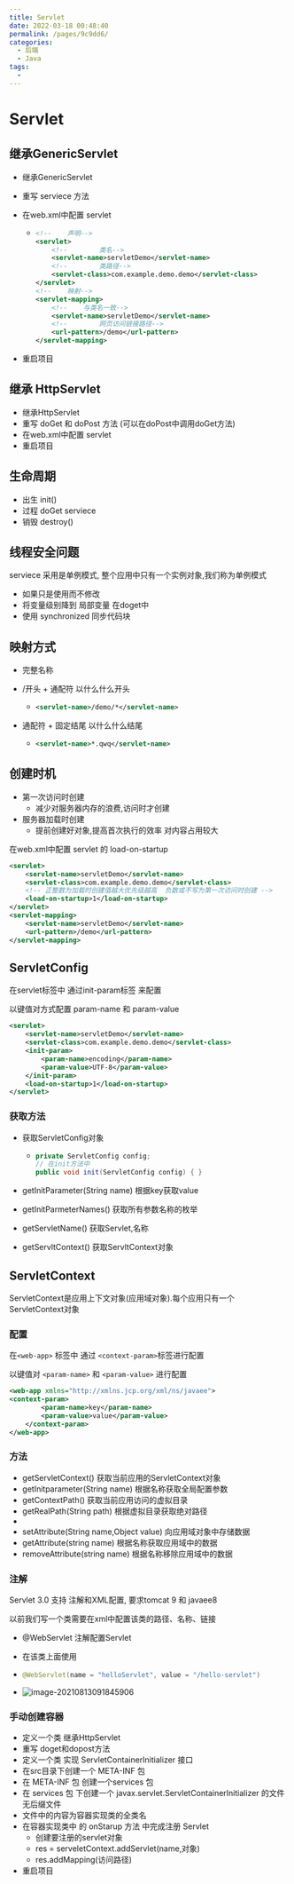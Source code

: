 ```yaml
---
title: Servlet
date: 2022-03-18 00:48:40
permalink: /pages/9c9dd6/
categories:
  - 后端
  - Java
tags:
  - 
---
```

# Servlet

## 继承GenericServlet

- 继承GenericServlet

- 重写 serviece 方法

- 在web.xml中配置 servlet

  - ```xml
    <!--    声明-->
    <servlet>
        <!--        类名-->
        <servlet-name>servletDemo</servlet-name>
        <!--        类路径-->
        <servlet-class>com.example.demo.demo</servlet-class>
    </servlet>
    <!--    映射-->
    <servlet-mapping>
        <!--    与类名一致-->
        <servlet-name>servletDemo</servlet-name>
        <!--        网页访问链接路径-->
        <url-pattern>/demo</url-pattern>
    </servlet-mapping>
    ```

- 重启项目

## 继承 HttpServlet

- 继承HttpServlet
- 重写 doGet 和 doPost 方法 (可以在doPost中调用doGet方法)
- 在web.xml中配置 servlet
- 重启项目



## 生命周期

- 出生  init()
- 过程 doGet serviece 
- 销毁 destroy()



## 线程安全问题

serviece 采用是单例模式, 整个应用中只有一个实例对象,我们称为单例模式

- 如果只是使用而不修改
- 将变量级别降到 局部变量 在doget中
- 使用 synchronized 同步代码块

## 映射方式

- 完整名称

- /开头 + 通配符  以什么什么开头

  - ```xml
    <servlet-name>/demo/*</servlet-name>
    ```

- 通配符 + 固定结尾   以什么什么结尾

  - ```xml
    <servlet-name>*.qwq</servlet-name>
    ```

## 创建时机

- 第一次访问时创建
  - 减少对服务器内存的浪费,访问时才创建
- 服务器加载时创建
  - 提前创建好对象,提高首次执行的效率  对内容占用较大

在web.xml中配置 servlet 的 load-on-startup

```xml
<servlet>
    <servlet-name>servletDemo</servlet-name>
    <servlet-class>com.example.demo.demo</servlet-class>      
    <!-- 正整数为加载时创建值越大优先级越高  负数或不写为第一次访问时创建 -->
    <load-on-startup>1</load-on-startup>
</servlet>
<servlet-mapping>
    <servlet-name>servletDemo</servlet-name>
    <url-pattern>/demo</url-pattern>
</servlet-mapping>
```





## ServletConfig

在servlet标签中 通过init-param标签 来配置

以键值对方式配置 param-name 和 param-value

```xml
<servlet>
    <servlet-name>servletDemo</servlet-name>
    <servlet-class>com.example.demo.demo</servlet-class>
    <init-param>
        <param-name>encoding</param-name>
        <param-value>UTF-8</param-value>
    </init-param>
    <load-on-startup>1</load-on-startup>
</servlet>
```

### 获取方法

- 获取ServletConfig对象 

  - ```java
    private ServletConfig config;
    // 在init方法中
    public void init(ServletConfig config) { }
    ```

- getInitParameter(String name)  根据key获取value

- getInitParmeterNames() 获取所有参数名称的枚举

- getServletName()  获取Servlet,名称

- getServltContext() 获取ServltContext对象



## ServletContext

ServletContext是应用上下文对象(应用域对象).每个应用只有一个ServletContext对象

### 配置

在`<web-app>` 标签中 通过 `<context-param>`标签进行配置

以键值对 `<param-name>`  和  `<param-value>` 进行配置

```xml
<web-app xmlns="http://xmlns.jcp.org/xml/ns/javaee">
<context-param>
        <param-name>key</param-name>
        <param-value>value</param-value>
    </context-param>
</web-app>
```

### 方法

- getServletContext()  获取当前应用的ServletContext对象
- getInitparameter(String name)   根据名称获取全局配置参数
- getContextPath()   获取当前应用访问的虚拟目录
- getRealPath(String path)  根据虚拟目录获取绝对路径
- 
- setAttribute(String name,Object value)  向应用域对象中存储数据
- getAttribute(string name)   根据名称获取应用域中的数据
- removeAttribute(string name)  根据名称移除应用域中的数据



### 注解

Servlet 3.0 支持 注解和XML配置, 要求tomcat 9 和 javaee8

以前我们写一个类需要在xml中配置该类的路径、名称、链接

- @WebServlet 注解配置Servlet

- 在该类上面使用 

- ```java
  @WebServlet(name = "helloServlet", value = "/hello-servlet")
  ```

- ![image-20210813091845906](https://gitee.com/Iekrwh/md-images/raw/master/images/image-20210813091845906.png)

### 手动创建容器

- 定义一个类 继承HttpServlet
- 重写 doget和dopost方法
- 定义一个类 实现 ServletContainerInitializer 接口
- 在src目录下创建一个 META-INF 包
- 在 META-INF 包  创建一个services 包
- 在 services 包 下创建一个 javax.servlet.ServletContainerInitializer 的文件 无后缀文件
- 文件中的内容为容器实现类的全类名
- 在容器实现类中 的 onStarup 方法 中完成注册 Servlet
  - 创建要注册的servlet对象
  - res = serveletContext.addServlet(name,对象)
  - res.addMapping(访问路径)
- 重启项目



